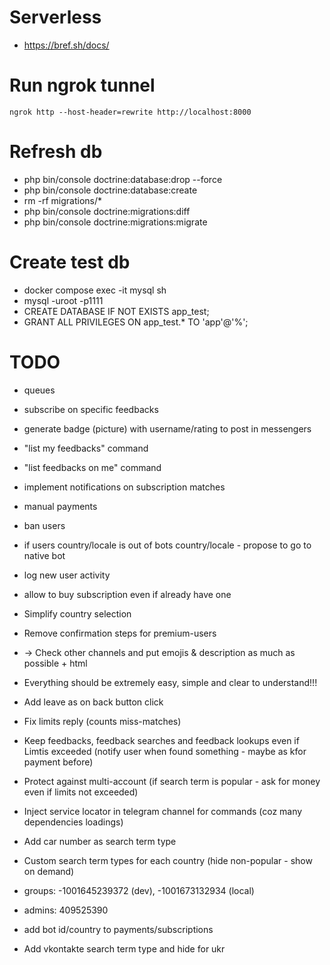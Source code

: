 # Serverless
* https://bref.sh/docs/

# Run ngrok tunnel
`ngrok http --host-header=rewrite http://localhost:8000`

# Refresh db
* php bin/console doctrine:database:drop --force
* php bin/console doctrine:database:create
* rm -rf migrations/*
* php bin/console doctrine:migrations:diff
* php bin/console doctrine:migrations:migrate

# Create test db
* docker compose exec -it mysql sh
* mysql -uroot -p1111
* CREATE DATABASE IF NOT EXISTS app_test;
* GRANT ALL PRIVILEGES ON app_test.* TO 'app'@'%';

# TODO
* queues
* subscribe on specific feedbacks
* generate badge (picture) with username/rating to post in messengers
* "list my feedbacks" command
* "list feedbacks on me" command
* implement notifications on subscription matches
* manual payments
* ban users
* if users country/locale is out of bots country/locale - propose to go to native bot
* log new user activity
* allow to buy subscription even if already have one

* Simplify country selection
* Remove confirmation steps for premium-users
* -> Check other channels and put emojis & description as much as possible + html

* Everything should be extremely easy, simple and clear to understand!!!
* Add leave as on back button click
* Fix limits reply (counts miss-matches)
* Keep feedbacks, feedback searches and feedback lookups even if Limtis exceeded (notify user when found something - maybe as kfor payment before)
* Protect against multi-account (if search term is popular - ask for money even if limits not exceeded)
* Inject service locator in telegram channel for commands (coz many dependencies loadings)
* Add car number as search term type
* Custom search term types for each country (hide non-popular - show on demand)

* groups: -1001645239372 (dev), -1001673132934 (local)
* admins: 409525390
* add bot id/country to payments/subscriptions
* Add vkontakte search term type and hide for ukr